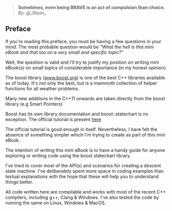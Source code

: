 > __Sometimes, even being BRAVE is an act of compulsion than choice.__ _By: @\_9lean__

## Preface

If you're reading this preface, you must be having a few questions in your mind. The most probable question would be _"What the hell is this mini eBook and that too on a very small and specific topic?"_

Well, the question is valid and I'll try to justify my position on writing mini eBook(s) on small topics of considerable importance (in my honest opinion).

The boost library (www.boost.org) is one of the best C++ libraries available as of today. It's not only the best, but is a mammoth collection of helper functions for all weather problems.

Many new additions in the C++11 onwards are taken directly from the boost library (e.g Smart Pointers)

Boost has its own library documentation and boost::statechart is no exception. The official tutorial is present [here](http://www.boost.org/doc/libs/1_63_0/libs/statechart/doc/tutorial.html)

The official tutorial is good enough in itself. Nevertheless, I have felt the absence of something simpler which I'm trying to create as part of this mini eBook.

The intention of writing this mini eBook is to have a handy guide for anyone exploring or writing code using the boost statechart library.

I've tried to cover most of the API(s) and scenarios for creating a descent state machine. I've deliberately spent more space in coding examples than textual explanations with the hope that these will help you to understand things better. 

All code written here are compilable and works with most of the recent C++ compilers, including g++, Clang & Windows. I've also tested the code by running the same on Linux, Windows & MacOS.
